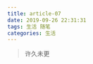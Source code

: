 ```yaml
---
title: article-07
date: 2019-09-26 22:31:31
tags: 生活 随笔
categories: 生活
---
```


<blockquote>许久未更</blockquote>
